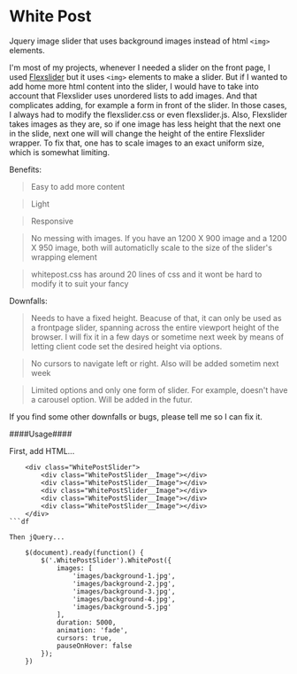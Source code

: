 

# White Post #

Jquery image slider that uses background images instead of html `<img>` elements.

I'm most of my projects, whenever I needed a slider on the front page, I used [Flexslider](http://flexslider.woothemes.com) but it uses `<img>` elements to make a slider. But if I wanted to add home more html content into the slider, I would have to take into account that Flexslider uses unordered lists to add images. And that complicates adding, for example a form in front of the slider. In those cases, I always had to modify the flexslider.css or even flexslider.js. Also, Flexslider takes images as they are, so if one image has less height that the next one in the slide, next one will will change the height of the entire Flexslider wrapper. To fix that, one has to scale images to an exact uniform size, which is somewhat limiting.

Benefits:
> Easy to add more content

> Light

> Responsive

> No messing with images. If you have an 1200 X 900 image and a 1200 X 950 image, both will automaticlly scale to the size of the slider's wrapping element

> whitepost.css has around 20 lines of css and it wont be hard to modify it to suit your fancy


Downfalls:
> Needs to have a fixed height. Beacuse of that, it can only be used as a frontpage slider, spanning across the entire viewport height of the browser. I will fix it in a few days or sometime next week by means of letting client code set the desired height via options.

> No cursors to navigate left or right. Also will be added sometim next week

> Limited options and only one form of slider. For example, doesn't have a carousel option. Will be added in the futur.

If you find some other downfalls or bugs, please tell me so I can fix it.

####Usage####

First, add HTML...

```
    <div class="WhitePostSlider">
        <div class="WhitePostSlider__Image"></div>
        <div class="WhitePostSlider__Image"></div>
        <div class="WhitePostSlider__Image"></div>
        <div class="WhitePostSlider__Image"></div>
        <div class="WhitePostSlider__Image"></div>
    </div>
```df

Then jQuery...

```
        $(document).ready(function() {
            $('.WhitePostSlider').WhitePost({
                images: [
                    'images/background-1.jpg',
                    'images/background-2.jpg',
                    'images/background-3.jpg',
                    'images/background-4.jpg',
                    'images/background-5.jpg'
                ],
                duration: 5000,
                animation: 'fade',
                cursors: true,
                pauseOnHover: false
            });
        })
```



